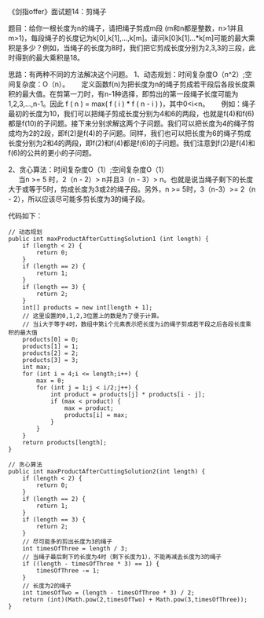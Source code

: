 《剑指offer》面试题14：剪绳子

题目：给你一根长度为n的绳子，请把绳子剪成m段 (m和n都是整数，n>1并且m>1)，每段绳子的长度记为k[0],k[1],…,k[m]。请问k[0]k[1]…*k[m]可能的最大乘积是多少？例如，当绳子的长度为8时，我们把它剪成长度分别为2,3,3的三段，此时得到的最大乘积是18。

思路：有两种不同的方法解决这个问题。
1、动态规划：时间复杂度O（n^2）;空间复杂度：O（n）。
 &ensp;&ensp;&ensp;定义函数f(n)为把长度为n的绳子剪成若干段后各段长度乘积的最大值。在剪第一刀时，有n-1种选择，即剪出的第一段绳子长度可能为1,2,3,...,n-1。因此 f ( n ) = max( f ( i ) * f ( n - i ) )，其中0<i<n。
&ensp;&ensp;&ensp;例如：绳子最初的长度为10，我们可以把绳子剪成长度分别为4和6的两段，也就是f(4)和f(6)都是f(10)的子问题。接下来分别求解这两个子问题。我们可以把长度为4的绳子剪成均为2的2段，即f(2)是f(4)的子问题。同样，我们也可以把长度为6的绳子剪成长度分别为2和4的两段，即f(2)和f(4)都是f(6)的子问题。我们注意到f(2)是f(4)和f(6)的公共的更小的子问题。

2、贪心算法：时间复杂度O（1）;空间复杂度O（1）  
&ensp;&ensp;&ensp;当n >= 5 时，2（n - 2）> n并且3（n - 3）> n。也就是说当绳子剩下的长度大于或等于5时，剪成长度为3或2的绳子段。另外，n >= 5时，3（n-3）>= 2（n - 2），所以应该尽可能多剪长度为3的绳子段。

代码如下：
```
// 动态规划
public int maxProductAfterCuttingSolution1 (int length) {
    if (length < 2) {
        return 0;
    }
    if (length == 2) {
        return 1;
    }
    if (length == 3) {
        return 2;
    }
    int[] products = new int[length + 1];
    // 这里设置的0,1,2,3位置上的数是为了便于计算。
    // 当i大于等于4时，数组中第i个元素表示把长度为i的绳子剪成若干段之后各段长度乘积的最大值
    products[0] = 0;
    products[1] = 1;
    products[2] = 2;
    products[3] = 3;
    int max;
    for (int i = 4;i <= length;i++) {
        max = 0;
        for (int j = 1;j < i/2;j++) {
            int product = products[j] * products[i - j];
            if (max < product) {
                max = product;
                products[i] = max;
            }
        }
    }
    return products[length];
}

// 贪心算法
public int maxProductAfterCuttingSolution2(int length) {
    if (length < 2) {
        return 0;
    }
    if (length == 2) {
        return 1;
    }
    if (length == 3) {
        return 2;
    }
    // 尽可能多的剪出长度为3的绳子
    int timesOfThree = length / 3;
    // 当绳子最后剩下的长度为4时（剩下长度为1），不能再减去长度为3的绳子
    if ((length - timesOfThree * 3) == 1) {
        timesOfThree -= 1;
    }
    // 长度为2的绳子
    int timesOfTwo = (length - timesOfThree * 3) / 2;
    return (int)(Math.pow(2,timesOfTwo) + Math.pow(3,timesOfThree));
}
```
